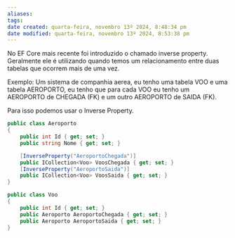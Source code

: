 ```yaml
---
aliases: 
tags: 
date created: quarta-feira, novembro 13º 2024, 8:48:34 pm
date modified: quarta-feira, novembro 13º 2024, 8:53:38 pm
---
```

No EF Core mais recente foi introduzido o chamado inverse property. Geralmente ele é utilizando quando temos um relacionamento entre duas tabelas que ocorrem mais de uma vez.

Exemplo: Um sistema de companhia aerea, eu tenho uma tabela VOO e uma tabela AEROPORTO, eu tenho que para cada VOO eu tenho um AEROPORTO de CHEGADA (FK) e um outro AEROPORTO de SAIDA (FK).

Para isso podemos usar o Inverse Property.

```cs
public class Aeroporto 
{
    public int Id { get; set; }
    public string Nome { get; set; }

	[InverseProperty("AeroportoChegada")]
    public ICollection<Voo> VoosChegada { get; set; }
    [InverseProperty("AeroportoSaida")]
    public ICollection<Voo> VoosSaida { get; set; }
}

public class Voo 
{
    public int Id { get; set; }
    public Aeroporto AeroportoChegada { get; set; }
    public Aeroporto AeroportoSaida { get; set; }
}

```
